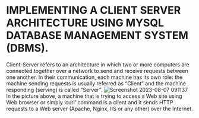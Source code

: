 # IMPLEMENTING A CLIENT SERVER ARCHITECTURE USING MYSQL DATABASE MANAGEMENT SYSTEM (DBMS).
Client-Server refers to an architecture in which two or more computers are connected together over a network to send and receive requests between one another. In their communication, each machine has its own role: the machine sending requests is usually referred as “Client” and the machine responding (serving) is called “Server”.
![Screenshot 2023-08-07 091137](https://github.com/opeyemiogungbe/Pbl_project5/assets/136735745/db1cc7e5-de4d-425b-bcb8-95bc783f5175)
In the picture above, a machine that is trying to access a Web site using Web browser or simply ‘curl’ command is a client and it sends HTTP requests to a Web server (Apache, Nginx, IIS or any other) over the Internet.
